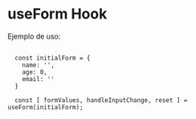 # useForm Hook

Ejemplo de uso:

```

  const initialForm = {
    name: '',
    age: 0,
    email: ''  
  }

  const [ formValues, handleInputChange, reset ] = useForm(initialForm);

```
